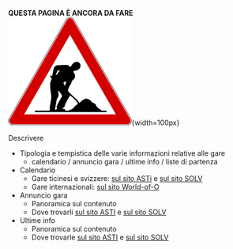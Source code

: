 **QUESTA PAGINA È ANCORA DA FARE**  
![Lavori in corso](../../img/lavori_in_corso.png){width=100px}

Descrivere

- Tipologia e tempistica delle varie informazioni relative alle gare
    - calendario / annuncio gara / ultime info / liste di partenza
- Calendario
    - Gare ticinesi e svizzere: 
    [sul sito ASTi](http://asti-ticino.ch/co/index.php?folder=program&main=program) 
    e [sul sito SOLV](https://www.o-l.ch/cgi-bin/fixtures)
    - Gare internazionali: [sul sito World-of-O](http://cal.worldofo.com/)
- Annuncio gara
    - Panoramica sul contenuto
    - Dove trovarli 
    [sul sito ASTI](http://asti-ticino.ch/co/index.php?folder=program&main=volantino) 
    e [sul sito SOLV](https://www.o-l.ch/cgi-bin/fixtures)
- Ultime info
    - Panoramica sul contenuto
    - Dove trovarle
    [sul sito ASTI](http://asti-ticino.ch/co/index.php?folder=program&main=volantino)
    e [sul sito SOLV](https://www.o-l.ch/cgi-bin/fixtures)
